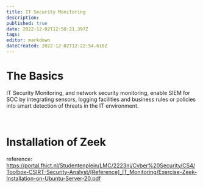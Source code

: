 ```yaml
---
title: IT Security Monitoring
description: 
published: true
date: 2022-12-02T12:50:21.397Z
tags: 
editor: markdown
dateCreated: 2022-12-02T12:22:54.618Z
---
```


# The Basics
IT Security Monitoring, and network security monitoring, enable SIEM for SOC by integrating sensors, logging facilities and business rules or policies into smart detection of threats in the IT environment. 

<br />

# Installation of Zeek

reference: https://portal.fhict.nl/Studentenplein/LMC/2223nj/Cyber%20Security/CS4/Toolbox-CSIRT-Security-Analyst/[Reference]_IT_Monitoring/Exercise-Zeek-Installation-on-Ubuntu-Server-20.pdf